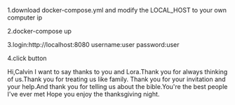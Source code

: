 1.download docker-compose.yml and modify the LOCAL_HOST to your own computer ip

2.docker-compose up

3.login:http://localhost:8080
	username:user
	password:user
	
4.click button  


Hi,Calvin
I want to say thanks to you and Lora.Thank you for always thinking of us.Thank you for treating us like family.
Thank you for your invitation and your help.And thank you for telling us about the bible.You're the best people I've ever met
Hope you enjoy the thanksgiving night.
